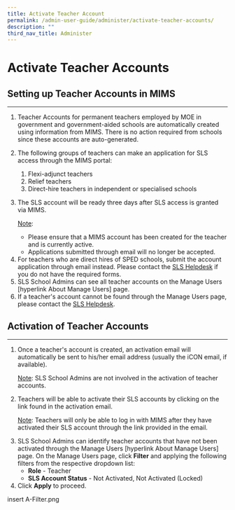 ```yaml
---
title: Activate Teacher Account
permalink: /admin-user-guide/administer/activate-teacher-accounts/
description: ""
third_nav_title: Administer
---
```

<h1 id="activate-teacher-accounts">Activate Teacher Accounts</h1>
<h2 id="-setting-up-teacher-accounts-in-mims-">Setting up Teacher Accounts in MIMS</h2>
<hr>
<ol>
<li>Teacher Accounts for permanent teachers employed by MOE in government and government-aided schools are automatically created using information from MIMS. There is no action required from schools since these accounts are auto-generated.</li>
<li><p>The following groups of teachers can make an application for SLS access through the MIMS portal:</p>
<ol>
<li>Flexi-adjunct teachers</li>
<li>Relief teachers</li>
<li>Direct-hire teachers in independent or specialised schools</li>
</ol>
</li>
<li><p>The SLS account will be ready three days after SLS access is granted via MIMS.</p>
<p> <u>Note</u>: </p>
<ul>
<li>Please ensure that a MIMS account has been created for the teacher and is currently active.</li>
<li>Applications submitted through email will no longer be accepted.</li>
</ul>
</li>
<li>For teachers who are direct hires of SPED schools, submit the account application through email instead. Please contact the <a href="https://www.learning.moe.edu.sg/sls/user-guide/vle/logintroubleshooting/LoginTroubleshooting/ContactSLSHelpdesk.html">SLS Helpdesk</a> if you do not have the required forms.</li>
<li>SLS School Admins can see all teacher accounts on the Manage Users [hyperlink About Manage Users] page.</li>
<li>If a teacher's account cannot be found through the Manage Users page, please contact the <a href="https://www.learning.moe.edu.sg/sls/user-guide/vle/logintroubleshooting/LoginTroubleshooting/ContactSLSHelpdesk.html">SLS Helpdesk</a>.</li>
</ol>
<h2 id="-activation-of-teacher-accounts-">Activation of Teacher Accounts</h2>
<hr>
<ol>
<li><p>Once a teacher's account is created, an activation email will automatically be sent to his/her email address (usually the iCON email, if available).</p>
<p><u>Note</u>: SLS School Admins are not involved in the activation of teacher accounts.</p>
</li>
<li><p>Teachers will be able to activate their SLS accounts by clicking on the link found in the activation email. </p><p>
	</p><p><u>Note</u>: Teachers will only be able to log in with MIMS after they have activated their SLS account through the link provided in the email.</p>
</li>
<li>SLS School Admins can identify teacher accounts that have not been activated through the Manage Users [hyperlink About Manage Users] page. On the Manage Users page, click <strong>Filter</strong> and applying the following filters from the respective dropdown list: <ul>
<li><strong>Role</strong> - Teacher</li>
<li><strong>SLS Account Status</strong> - Not Activated, Not Activated (Locked)</li>
</ul>
</li>
<li>Click <strong>Apply</strong> to proceed.</li>
</ol>
insert A-Filter.png